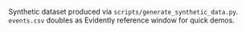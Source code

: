 ﻿Synthetic dataset produced via `scripts/generate_synthetic_data.py`.
`events.csv` doubles as Evidently reference window for quick demos.
